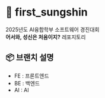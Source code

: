 # 🔮 first_sungshin
2025년도 AI융합학부 소프트웨어 경진대회<br>
**어서와, 성신은 처음이지?** 레포지토리

## 📦 브랜치 설명
- FE : 프론트엔드
- BE : 백엔드
- AI : AI
